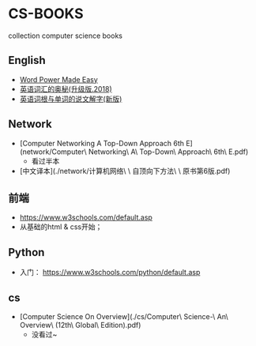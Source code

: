 # CS-BOOKS
collection computer science books

## English
* [Word Power Made Easy](http://confluence.pri.ibanyu.com/pages/viewpage.action?pageId=1737226)
* [英语词汇的奥秘(升级版.2018)](./english/ePUBw.COM+-+英语词汇的奥秘：升级版.pdf)
* [英语词根与单词的说文解字(新版)](english/epubw.com++英语词根.pdf)

## Network
* [Computer Networking A Top-Down Approach 6th E](network/Computer\ Networking\ A\ Top-Down\ Approach\ 6th\ E.pdf)
    * 看过半本
* [中文译本](./network/计算机网络\ \ 自顶向下方法\ \ 原书第6版.pdf)


## 前端
* https://www.w3schools.com/default.asp
* 从基础的html & css开始；

## Python
* 入门： https://www.w3schools.com/python/default.asp


## cs
* [Computer Science On Overview](./cs/Computer\ Science-\ An\ Overview\ \(12th\ Global\ Edition\).pdf)
    * 没看过~